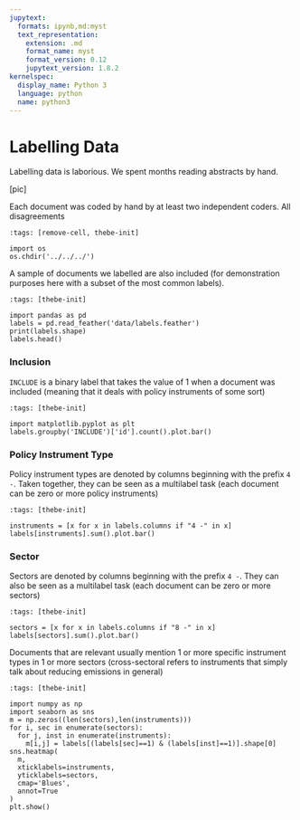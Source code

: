 ```yaml
---
jupytext:
  formats: ipynb,md:myst
  text_representation:
    extension: .md
    format_name: myst
    format_version: 0.12
    jupytext_version: 1.8.2
kernelspec:
  display_name: Python 3
  language: python
  name: python3
---
```


# Labelling Data

Labelling data is laborious. We spent months reading abstracts by hand.

[pic]

Each document was coded by hand by at least two independent coders. All disagreements

```{code-cell} ipython3
:tags: [remove-cell, thebe-init]

import os
os.chdir('../../../')
```

A sample of documents we labelled are also included (for demonstration purposes here with a subset of the most common labels).

```{code-cell} ipython3
:tags: [thebe-init]

import pandas as pd
labels = pd.read_feather('data/labels.feather')
print(labels.shape)
labels.head()
```

### Inclusion

`INCLUDE` is a binary label that takes the value of 1 when a document was included (meaning that it deals with policy instruments of some sort)

```{code-cell} ipython3
:tags: [thebe-init]

import matplotlib.pyplot as plt
labels.groupby('INCLUDE')['id'].count().plot.bar()
```

### Policy Instrument Type

Policy instrument types are denoted by columns beginning with the prefix `4 -`. Taken together, they can be seen as a multilabel task (each document can be zero or more policy instruments)

```{code-cell} ipython3
:tags: [thebe-init]

instruments = [x for x in labels.columns if "4 -" in x]
labels[instruments].sum().plot.bar()
```

### Sector

Sectors are denoted by columns beginning with the prefix `4 -`. They can also be seen as a multilabel task (each document can be zero or more sectors)

```{code-cell} ipython3
:tags: [thebe-init]

sectors = [x for x in labels.columns if "8 -" in x]
labels[sectors].sum().plot.bar()
```

Documents that are relevant usually mention 1 or more specific instrument types in 1 or more sectors (cross-sectoral refers to instruments that simply talk about reducing emissions in general)

```{code-cell} ipython3
:tags: [thebe-init]

import numpy as np
import seaborn as sns
m = np.zeros((len(sectors),len(instruments)))
for i, sec in enumerate(sectors):
  for j, inst in enumerate(instruments):
    m[i,j] = labels[(labels[sec]==1) & (labels[inst]==1)].shape[0]
sns.heatmap(
  m,
  xticklabels=instruments,
  yticklabels=sectors,
  cmap='Blues',
  annot=True
)
plt.show()
```
